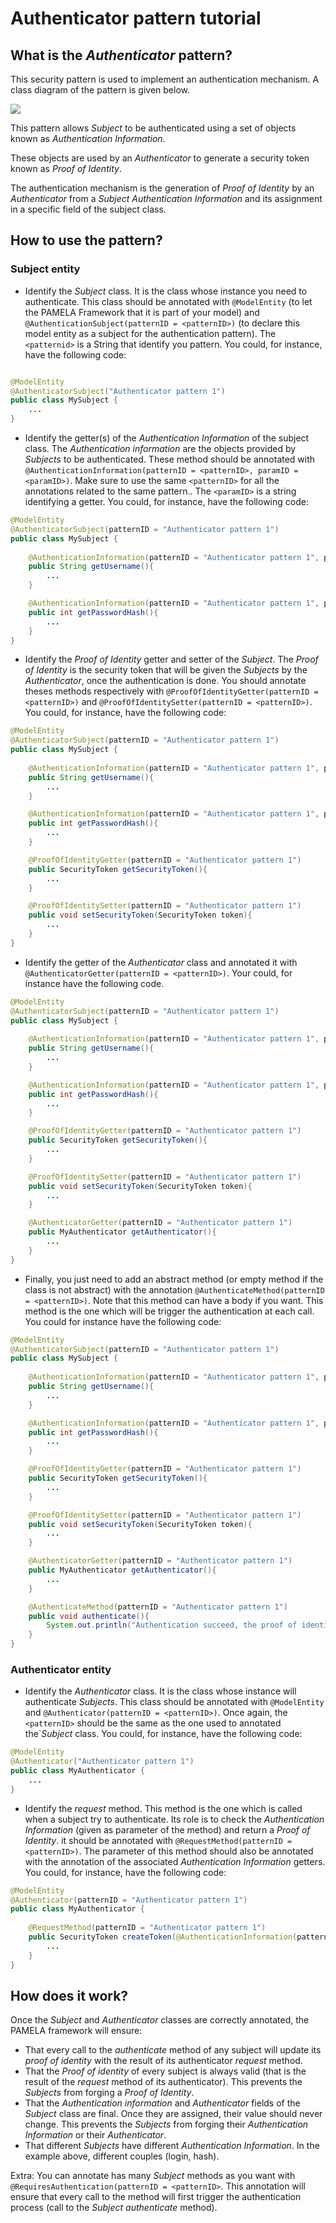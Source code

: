 # Authenticator pattern tutorial

## What is the _Authenticator_ pattern?

This security pattern is used to implement an authentication mechanism. A class diagram of the pattern is given below.

![](https://support.openflexo.org/images/components/pamela/doc/authenticator.png)

This pattern allows _Subject_ to be authenticated using a set of objects known as _Authentication Information_. 

These objects are used by an _Authenticator_ to generate a security token known as _Proof of Identity_. 

The authentication mechanism is the generation of _Proof of Identity_ by an _Authenticator_ from a _Subject_ _Authentication Information_ and its assignment in a specific field of the subject class.

## How to use the pattern?

### Subject entity

- Identify the _Subject_ class. It is the class whose instance you need to authenticate. This class should be annotated with `@ModelEntity` (to let the PAMELA Framework that it is part of your model) and `@AuthenticationSubject(patternID = <patternID>)` (to declare this model entity as a subject for the authentication pattern). The `<patternid>` is a String that identify you pattern. You could, for instance, have the following code:

```java

@ModelEntity
@AuthenticatorSubject("Authenticator pattern 1")
public class MySubject {
    ...
}
```

- Identify the getter(s) of the _Authentication Information_ of the subject class. The _Authentication information_ are the objects provided by _Subjects_ to be authenticated. These method should be annotated with `@AuthenticationInformation(patternID = <patternID>, paramID = <paramID>)`. Make sure to use the same `<patternID>` for all the annotations related to the same pattern.. The `<paramID>` is a string identifying a getter. You could, for instance, have the following code:

```java
@ModelEntity
@AuthenticatorSubject(patternID = "Authenticator pattern 1")
public class MySubject {
    
    @AuthenticationInformation(patternID = "Authenticator pattern 1", paramID = "username")
    public String getUsername(){
        ...
    }

    @AuthenticationInformation(patternID = "Authenticator pattern 1", paramID = "password")
    public int getPasswordHash(){
        ...
    }
}
```

- Identify the _Proof of Identity_ getter and setter of the _Subject_. The _Proof of Identity_ is the security token that will be given the _Subjects_ by the _Authenticator_, once the authentication is done. You should annotate theses methods respectively with `@ProofOfIdentityGetter(patternID = <patternID>)` and `@ProofOfIdentitySetter(patternID = <patternID>)`. You could, for instance, have the following code:

```java
@ModelEntity
@AuthenticatorSubject(patternID = "Authenticator pattern 1")
public class MySubject {
    
    @AuthenticationInformation(patternID = "Authenticator pattern 1", paramID = "username")
    public String getUsername(){
        ...
    }

    @AuthenticationInformation(patternID = "Authenticator pattern 1", paramID = "password")
    public int getPasswordHash(){
        ...
    }

    @ProofOfIdentityGetter(patternID = "Authenticator pattern 1")
    public SecurityToken getSecurityToken(){
        ...
    }

    @ProofOfIdentitySetter(patternID = "Authenticator pattern 1")
    public void setSecurityToken(SecurityToken token){
        ...
    }
}
```

- Identify the getter of the _Authenticator_ class and annotated it with `@AuthenticatorGetter(patternID = <patternID>)`. Your could, for instance have the following code.

```java
@ModelEntity
@AuthenticatorSubject(patternID = "Authenticator pattern 1")
public class MySubject {
    
    @AuthenticationInformation(patternID = "Authenticator pattern 1", paramID = "username")
    public String getUsername(){
        ...
    }

    @AuthenticationInformation(patternID = "Authenticator pattern 1", paramID = "password")
    public int getPasswordHash(){
        ...
    }

    @ProofOfIdentityGetter(patternID = "Authenticator pattern 1")
    public SecurityToken getSecurityToken(){
        ...
    }

    @ProofOfIdentitySetter(patternID = "Authenticator pattern 1")
    public void setSecurityToken(SecurityToken token){
        ...
    }

    @AuthenticatorGetter(patternID = "Authenticator pattern 1")
    public MyAuthenticator getAuthenticator(){
        ...
    }
}
```

- Finally, you just need to add an abstract method (or empty method if the class is not abstract) with the annotation `@AuthenticateMethod(patternID = <patternID>)`. Note that this method can have a body if you want. This method is the one which will be trigger the authentication at each call. You could for instance have the following code:

```java
@ModelEntity
@AuthenticatorSubject(patternID = "Authenticator pattern 1")
public class MySubject {
    
    @AuthenticationInformation(patternID = "Authenticator pattern 1", paramID = "username")
    public String getUsername(){
        ...
    }

    @AuthenticationInformation(patternID = "Authenticator pattern 1", paramID = "password")
    public int getPasswordHash(){
        ...
    }

    @ProofOfIdentityGetter(patternID = "Authenticator pattern 1")
    public SecurityToken getSecurityToken(){
        ...
    }

    @ProofOfIdentitySetter(patternID = "Authenticator pattern 1")
    public void setSecurityToken(SecurityToken token){
        ...
    }

    @AuthenticatorGetter(patternID = "Authenticator pattern 1")
    public MyAuthenticator getAuthenticator(){
        ...
    }

    @AuthenticateMethod(patternID = "Authenticator pattern 1")
    public void authenticate(){
        System.out.println("Authentication succeed, the proof of identity is now " + getSecurityToken());
    }
}
```

### Authenticator entity

- Identify the _Authenticator_ class. It is the class whose instance will authenticate _Subjects_. This class should be annotated with `@ModelEntity` and `@Authenticator(patternID = <patternID>)`. Once again, the `<patternID>` should be the same as the one used to annotated the`_Subject_ class. You could, for instance, have the following code:

```java
@ModelEntity
@Authenticator("Authenticator pattern 1")
public class MyAuthenticator {
    ...
}
```

- Identify the _request_ method. This method is the one which is called when a subject try to authenticate. Its role is to check the _Authentication Information_ (given as parameter of the method) and return a _Proof of Identity_. it should be annotated with `@RequestMethod(patternID = <patternID>)`. The parameter of this method should also be annotated with the annotation of the associated _Authentication Information_ getters. You could, for instance, have the following code:

```java
@ModelEntity
@Authenticator(patternID = "Authenticator pattern 1")
public class MyAuthenticator {
    
    @RequestMethod(patternID = "Authenticator pattern 1")
    public SecurityToken createToken(@AuthenticationInformation(patternID = "Authenticator pattern 1", paramID = "username") String username, @AuthenticationInformation(patternID = "Authenticator pattern 1", paramID = "password") int password){
        ...
    }
}
```

## How does it work?

Once the _Subject_ and _Authenticator_ classes are correctly annotated, the PAMELA framework will ensure:

- That every call to the _authenticate_ method of any subject will update its _proof of identity_ with the result of its authenticator _request_ method.
- That the _Proof of identity_ of every subject is always valid (that is the result of the _request_ method of its authenticator). This prevents the _Subjects_ from forging a _Proof of Identity_.
- That the _Authentication information_ and _Authenticator_ fields of the _Subject_ class are final. Once they are assigned, their value should never change. This prevents the _Subjects_ from forging their _Authentication Information_ or their _Authenticator_.
- That different _Subjects_ have different _Authentication Information_. In the example above, different couples (login, hash). 


Extra: You can annotate has many _Subject_ methods as you want with `@RequiresAuthentication(patternID = <patternID>`. This annotation will ensure that every call to the method will first trigger the authentication process (call to the _Subject authenticate_ method).

